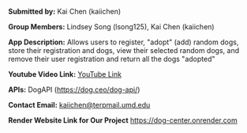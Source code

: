 **Submitted by:** Kai Chen (kaiichen)

**Group Members:** Lindsey Song (lsong125), Kai Chen (kaiichen)

**App Description:** Allows users to register, "adopt" (add) random dogs, store their registration and dogs, view their selected random dogs, and remove their user registration and return all the dogs "adopted"

**Youtube Video Link:** [YouTube Link](https://youtu.be/dQw4w9WgXcQ)
 
**APIs:** DogAPI (https://dog.ceo/dog-api/)

**Contact Email:** kaiichen@terpmail.umd.edu

**Render Website Link for Our Project** https://dog-center.onrender.com